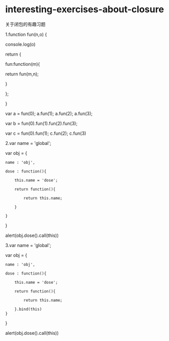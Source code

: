 # interesting-exercises-about-closure
关于闭包的有趣习题

1.function fun(n,o) {

 console.log(o)
 
 return {
 
  fun:function(m){
  
   return fun(m,n);
   
  }
  
 };
 
}

var a = fun(0); a.fun(1); a.fun(2); a.fun(3);

var b = fun(0).fun(1).fun(2).fun(3);

var c = fun(0).fun(1); c.fun(2); c.fun(3)

2.var name = 'global';

var obj = {

	name : 'obj',
 
	dose : function(){
 
		this.name = 'dose';
  
		return function(){
  
			return this.name;
   
		}
  
	}
 
}

alert(obj.dose().call(this))

3.var name = 'global';

var obj = {

	name : 'obj',
	
	dose : function(){
	
		this.name = 'dose';
		
		return function(){
		
			return this.name;
			
		}.bind(this)
	}
}

alert(obj.dose().call(this))
